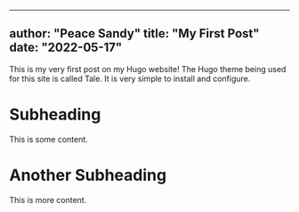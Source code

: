 ---
author: "Peace Sandy"
title: "My First Post"
date: "2022-05-17"
----
This is my very first post on my Hugo website!
The Hugo theme being used for this site is called Tale.
It is very simple to install and configure.
# Subheading
This is some content.
# Another Subheading
This is more content.

